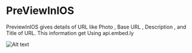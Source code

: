 # PreViewInIOS
PreviewInIOS gives details of URL like Photo , Base URL , Description , and Title of URL. This information get Using api.embed.ly  

![Alt text](file:///Users/mspsys087/Desktop/Screen%20Shot%202015-02-04%20at%2012.19.05%20PM.png "Optional title")
